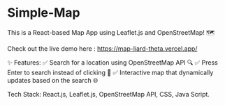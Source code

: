 # Simple-Map
This is a React-based Map App using Leaflet.js and OpenStreetMap! 🗺️

Check out the live demo here : https://map-liard-theta.vercel.app/

✨ Features:
✅ Search for a location using OpenStreetMap API 🔍
✅ Press Enter to search instead of clicking 🚀
✅ Interactive map that dynamically updates based on the search 🌐

Tech Stack: React.js, Leaflet.js, OpenStreetMap API, CSS, Java Script.

